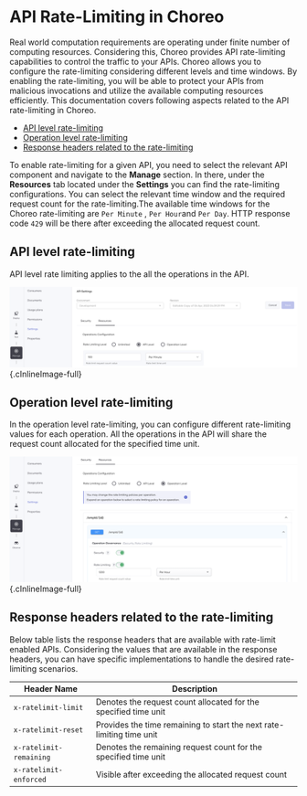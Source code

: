 # API Rate-Limiting in Choreo

Real world computation requirements are operating under finite number of computing resources. Considering this, Choreo 
provides API rate-limiting capabilities to control the traffic to your APIs. Choreo allows you to configure the 
rate-limiting considering different levels and time windows. By enabling the rate-limiting, you will be able to protect 
your APIs from malicious invocations and utilize the available computing resources efficiently. This documentation 
covers following aspects related to the API rate-limiting in Choreo.

  - [API level rate-limiting](#api-level-rate-limiting)
  - [Operation level rate-limiting](#operation-level-rate-limiting)
  - [Response headers related to the rate-limiting](#response-headers-related-to-rate-limiting)

To enable rate-limiting for a given API, you need to select the relevant API component and navigate to the **Manage** 
section. In there, under the **Resources** tab located under the **Settings** you can find the rate-limiting configurations. 
You can select the relevant time window and the required request count for the rate-limiting.The available time windows 
for the Choreo rate-limiting are `Per Minute` , `Per Hour`and `Per Day`. HTTP response code `429` will be there after 
exceeding the allocated request count.

## API level rate-limiting

API level rate limiting applies to the all the operations in the API.

![API level rate-limit](../assets/img/manage/api-level-rate-limit.png){.cInlineImage-full}

## Operation level rate-limiting

In the operation level rate-limiting, you can configure different rate-limiting values for each operation. All the 
operations in the API will share the request count allocated for the specified time unit.

![Operation level rate-limit](../assets/img/manage/operation-level-rate-limit.png){.cInlineImage-full}

## Response headers related to the rate-limiting

Below table lists the response headers that are available with rate-limit enabled APIs. Considering the values that are
available in the response headers, you can have specific implementations to handle the desired rate-limiting scenarios.

| **Header Name**  | **Description** |
|------------------|-----------------|
| `x-ratelimit-limit`     | Denotes the request count allocated for the specified time unit       |
| `x-ratelimit-reset`     | Provides the time remaining to start the next rate-limiting time unit |
| `x-ratelimit-remaining` | Denotes the remaining request count for the specified time unit       |
| `x-ratelimit-enforced`  | Visible after exceeding the allocated request count                   |
